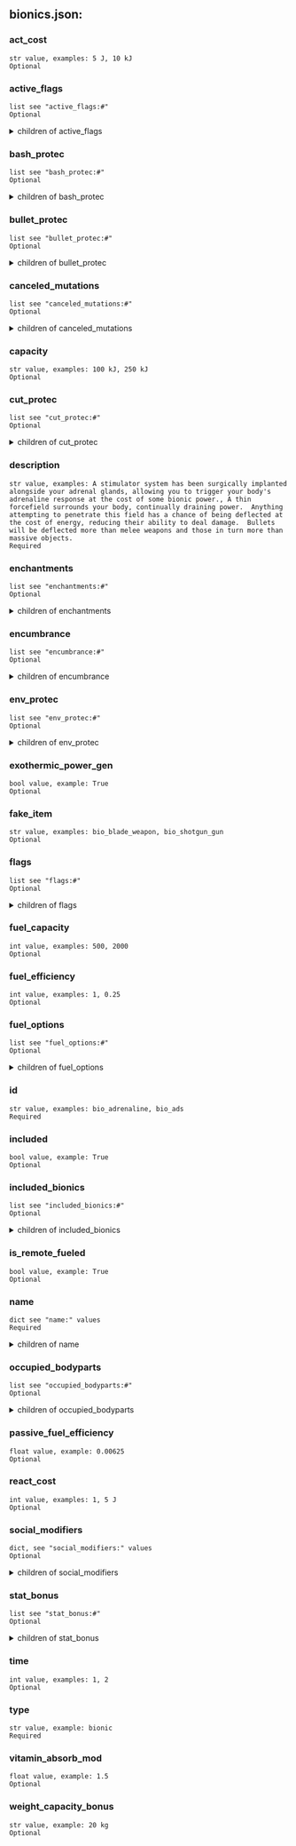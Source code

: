 
## bionics.json:

### act_cost 
 ```
 str value, examples: 5 J, 10 kJ
 Optional 
```

 ### active_flags 

 ```
 list see "active_flags:#"
 Optional 
```


 <details> 
 <summary> children of active_flags </summary> 

 ### active_flags:# 

 ```
 str value, examples: BLIND, DEAF
 Required 
```



 </details>
</summary>


 </details>
</summary>

 ### bash_protec 

 ```
 list see "bash_protec:#"
 Optional 
```


 <details> 
 <summary> children of bash_protec </summary> 

 ### bash_protec:# 

 ```
 list see "bash_protec:#:#"
 Required 
```


 <details> 
 <summary> children of bash_protec:# </summary> 

 ### bash_protec:#:# 

 ```
 str value, examples: torso, arm_l
 Required 
```



 </details>
</summary>


 </details>
</summary>


 </details>
</summary>

 ### bullet_protec 

 ```
 list see "bullet_protec:#"
 Optional 
```


 <details> 
 <summary> children of bullet_protec </summary> 

 ### bullet_protec:# 

 ```
 list see "bullet_protec:#:#"
 Required 
```


 <details> 
 <summary> children of bullet_protec:# </summary> 

 ### bullet_protec:#:# 

 ```
 str value, examples: torso, arm_l
 Required 
```



 </details>
</summary>


 </details>
</summary>


 </details>
</summary>

 ### canceled_mutations 

 ```
 list see "canceled_mutations:#"
 Optional 
```


 <details> 
 <summary> children of canceled_mutations </summary> 

 ### canceled_mutations:# 

 ```
 str value, example: HYPEROPIC
 Required 
```



 </details>
</summary>


 </details>
</summary>

 ### capacity 

 ```
 str value, examples: 100 kJ, 250 kJ
 Optional 
```


 ### cut_protec 

 ```
 list see "cut_protec:#"
 Optional 
```


 <details> 
 <summary> children of cut_protec </summary> 

 ### cut_protec:# 

 ```
 list see "cut_protec:#:#"
 Required 
```


 <details> 
 <summary> children of cut_protec:# </summary> 

 ### cut_protec:#:# 

 ```
 str value, examples: torso, arm_l
 Required 
```



 </details>
</summary>


 </details>
</summary>


 </details>
</summary>

 ### description 

 ```
 str value, examples: A stimulator system has been surgically implanted alongside your adrenal glands, allowing you to trigger your body's adrenaline response at the cost of some bionic power., A thin forcefield surrounds your body, continually draining power.  Anything attempting to penetrate this field has a chance of being deflected at the cost of energy, reducing their ability to deal damage.  Bullets will be deflected more than melee weapons and those in turn more than massive objects.
 Required 
```


 ### enchantments 

 ```
 list see "enchantments:#"
 Optional 
```


 <details> 
 <summary> children of enchantments </summary> 

 ### enchantments:# 

 ```
 str value, examples: ENCH_INVISIBILITY, ENCH_SHADOW_CLOUD
 Required 
```



 </details>
</summary>


 </details>
</summary>

 ### encumbrance 

 ```
 list see "encumbrance:#"
 Optional 
```


 <details> 
 <summary> children of encumbrance </summary> 

 ### encumbrance:# 

 ```
 list see "encumbrance:#:#"
 Required 
```


 <details> 
 <summary> children of encumbrance:# </summary> 

 ### encumbrance:#:# 

 ```
 str value, examples: torso, arm_l
 Required 
```



 </details>
</summary>


 </details>
</summary>


 </details>
</summary>

 ### env_protec 

 ```
 list see "env_protec:#"
 Optional 
```


 <details> 
 <summary> children of env_protec </summary> 

 ### env_protec:# 

 ```
 list see "env_protec:#:#"
 Required 
```


 <details> 
 <summary> children of env_protec:# </summary> 

 ### env_protec:#:# 

 ```
 str value, examples: eyes, mouth
 Required 
```



 </details>
</summary>


 </details>
</summary>


 </details>
</summary>

 ### exothermic_power_gen 

 ```
 bool value, example: True
 Optional 
```


 ### fake_item 

 ```
 str value, examples: bio_blade_weapon, bio_shotgun_gun
 Optional 
```


 ### flags 

 ```
 list see "flags:#"
 Optional 
```


 <details> 
 <summary> children of flags </summary> 

 ### flags:# 

 ```
 str value, examples: BIONIC_TOGGLED, BIONIC_NPC_USABLE
 Required 
```



 </details>
</summary>


 </details>
</summary>

 ### fuel_capacity 

 ```
 int value, examples: 500, 2000
 Optional 
```


 ### fuel_efficiency 

 ```
 int value, examples: 1, 0.25
 Optional 
```


 ### fuel_options 

 ```
 list see "fuel_options:#"
 Optional 
```


 <details> 
 <summary> children of fuel_options </summary> 

 ### fuel_options:# 

 ```
 str value, examples: battery, alcohol
 Required 
```



 </details>
</summary>


 </details>
</summary>

 ### id 

 ```
 str value, examples: bio_adrenaline, bio_ads
 Required 
```


 ### included 

 ```
 bool value, example: True
 Optional 
```


 ### included_bionics 

 ```
 list see "included_bionics:#"
 Optional 
```


 <details> 
 <summary> children of included_bionics </summary> 

 ### included_bionics:# 

 ```
 str value, examples: bio_earplugs, bio_blindfold
 Required 
```



 </details>
</summary>


 </details>
</summary>

 ### is_remote_fueled 

 ```
 bool value, example: True
 Optional 
```


 ### name 

 ```
 dict see "name:" values
 Required 
```


 <details> 
 <summary> children of name </summary> 

 ### name:str 

 ```
 str value, examples: Adrenaline Pump, Active Defense System
 Required 
```



 </details>
</summary>


 </details>
</summary>

 ### occupied_bodyparts 

 ```
 list see "occupied_bodyparts:#"
 Optional 
```


 <details> 
 <summary> children of occupied_bodyparts </summary> 

 ### occupied_bodyparts:# 

 ```
 list see "occupied_bodyparts:#:#"
 Required 
```


 <details> 
 <summary> children of occupied_bodyparts:# </summary> 

 ### occupied_bodyparts:#:# 

 ```
 str value, examples: torso, head
 Required 
```



 </details>
</summary>


 </details>
</summary>


 </details>
</summary>

 ### passive_fuel_efficiency 

 ```
 float value, example: 0.00625
 Optional 
```


 ### react_cost 

 ```
 int value, examples: 1, 5 J
 Optional 
```


 ### social_modifiers 

 ```
 dict, see "social_modifiers:" values
 Optional 
```


 <details> 
 <summary> children of social_modifiers </summary> 

 ### social_modifiers:intimidate 

 ```
 int value, examples: 10, 20
 Required 
```



 ### social_modifiers:lie 

 ```
 int value, examples: 20, 10
 Optional 
```



 ### social_modifiers:persuade 

 ```
 int value, examples: -50, 10
 Optional 
```



 </details>
</summary>


 </details>
</summary>

 ### stat_bonus 

 ```
 list see "stat_bonus:#"
 Optional 
```


 <details> 
 <summary> children of stat_bonus </summary> 

 ### stat_bonus:# 

 ```
 list see "stat_bonus:#:#"
 Required 
```


 <details> 
 <summary> children of stat_bonus:# </summary> 

 ### stat_bonus:#:# 

 ```
 str value, examples: DEX, PER
 Required 
```



 </details>
</summary>


 </details>
</summary>


 </details>
</summary>

 ### time 

 ```
 int value, examples: 1, 2
 Optional 
```


 ### type 

 ```
 str value, example: bionic
 Required 
```


 ### vitamin_absorb_mod 

 ```
 float value, example: 1.5
 Optional 
```


 ### weight_capacity_bonus 

 ```
 str value, example: 20 kg
 Optional 
```


